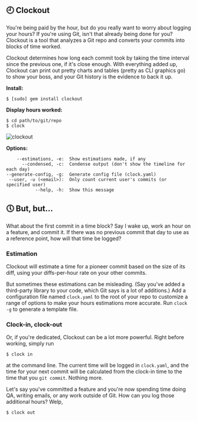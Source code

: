 ## :clock9: Clockout ##

You're being paid by the hour, but do you really want to worry about logging your hours? If you're using Git, isn't that already being done for you? Clockout is a tool that analyzes a Git repo and converts your commits into blocks of time worked.

Clockout determines how long each commit took by taking the time interval since the previous one, if it's close enough. With everything added up, Clockout can print out pretty charts and tables (pretty as CLI graphics go) to show your boss, and your Git history is the evidence to back it up.

**Install:**
```
$ [sudo] gem install clockout
```

**Display hours worked:**
```
$ cd path/to/git/repo
$ clock
```

![clockout](http://danhassin.com/img/clockout2.png)

**Options:**
```
    --estimations, -e:  Show estimations made, if any
      --condensed, -c:  Condense output (don't show the timeline for each day)
--generate-config, -g:  Generate config file (clock.yaml)
 --user, -u (<email>):  Only count current user's commits (or specified user)
           --help, -h:  Show this message
```

## :clock5: But, but... ##

What about the first commit in a time block? Say I wake up, work an hour on a feature, and commit it. If there was no previous commit that day to use as a reference point, how will that time be logged?

### Estimation ###

Clockout will estimate a time for a pioneer commit based on the size of its diff, using your diffs-per-hour rate on your other commits.

But sometimes these estimations can be misleading. (Say you've added a third-party library to your code, which Git says is a lot of additions.) Add a configuration file named `clock.yaml` to the root of your repo to customize a range of options to make your hours estimations more accurate. Run `clock -g` to generate a template file.

### Clock-in, clock-out ###

Or, if you're dedicated, Clockout can be a lot more powerful. Right before working, simply run
```
$ clock in
```
at the command line. The current time will be logged in `clock.yaml`, and the time for your next commit will be calculated from the clock-in time to the time that you `git commit`. Nothing more.

Let's say you've committed a feature and you're now spending time doing QA, writing emails, or any work outside of Git. How can you log those additional hours? Welp,
```
$ clock out
```